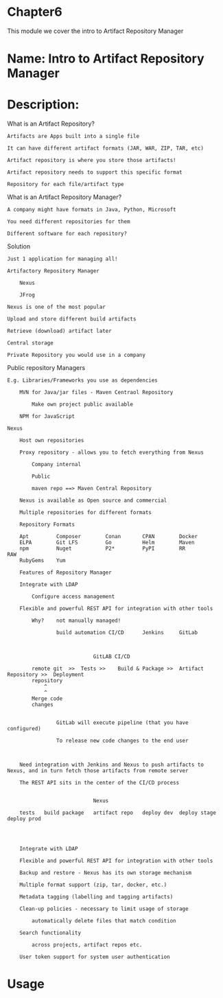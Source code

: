 # Chapter6
This module we cover the intro to Artifact Repository Manager

# Name: Intro to Artifact Repository Manager

# Description: 

What is an Artifact Repository?

    Artifacts are Apps built into a single file

    It can have different artifact formats (JAR, WAR, ZIP, TAR, etc)

    Artifact repository is where you store those artifacts!

    Artifact repository needs to support this specific format

    Repository for each file/artifact type


What is an Artifact Repository Manager?

    A company might have formats in Java, Python, Microsoft

    You need different repositories for them

    Different software for each repository?


Solution

    Just 1 application for managing all!

    Artifactory Repository Manager

        Nexus

        JFrog

    Nexus is one of the most popular

    Upload and store different build artifacts

    Retrieve (download) artifact later

    Central storage

    Private Repository you would use in a company


Public repository Managers


    E.g. Libraries/Frameworks you use as dependencies

        MVN for Java/jar files - Maven Centraol Repository

            Make own project public available

        NPM for JavaScript 

    Nexus

        Host own repositories

        Proxy repository - allows you to fetch everything from Nexus

            Company internal

            Public

            maven repo ==> Maven Central Repository

        Nexus is available as Open source and commercial

        Multiple repositories for different formats

        Repository Formats

        Apt         Composer        Conan       CPAN        Docker
        ELPA        Git LFS         Go          Helm        Maven
        npm         Nuget           P2*         PyPI        RR          RAW
        RubyGems    Yum

        Features of Repository Manager

        Integrate with LDAP

            Configure access management

        Flexible and powerful REST API for integration with other tools

            Why?    not manually managed!

                    build automation CI/CD      Jenkins     GitLab



                                GitLAB CI/CD

            remote git  >>  Tests >>    Build & Package >>  Artifact Repository >>  Deployment
            repository
                ^
                ^
            Merge code
            changes


                    GitLab will execute pipeline (that you have configured)

                    To release new code changes to the end user

        
        
        Need integration with Jenkins and Nexus to push artifacts to Nexus, and in turn fetch those artifacts from remote server

        The REST API sits in the center of the CI/CD process


                                Nexus

        tests   build package   artifact repo   deploy dev  deploy stage    deploy prod

        
        
        
        Integrate with LDAP

        Flexible and powerful REST API for integration with other tools

        Backup and restore - Nexus has its own storage mechanism

        Multiple format support (zip, tar, docker, etc.)

        Metadata tagging (labelling and tagging artifacts)

        Clean-up policies - necessary to limit usage of storage

            automatically delete files that match condition

        Search functionality

            across projects, artifact repos etc.

        User token support for system user authentication


# Usage


    
